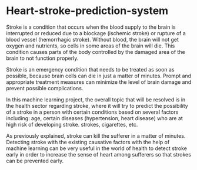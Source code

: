 # Heart-stroke-prediction-system
Stroke is a condition that occurs when the blood supply to the brain is interrupted or reduced due to a blockage (ischemic stroke) or rupture of a blood vessel (hemorrhagic stroke). Without blood, the brain will not get oxygen and nutrients, so cells in some areas of the brain will die. This condition causes parts of the body controlled by the damaged area of the brain to not function properly.

Stroke is an emergency condition that needs to be treated as soon as possible, because brain cells can die in just a matter of minutes. Prompt and appropriate treatment measures can minimize the level of brain damage and prevent possible complications.

In this machine learning project, the overall topic that will be resolved is in the health sector regarding stroke, where it will try to predict the possibility of a stroke in a person with certain conditions based on several factors including: age, certain diseases (hypertension, heart disease) who are at high risk of developing stroke. strokes, cigarettes, etc.

As previously explained, stroke can kill the sufferer in a matter of minutes. Detecting stroke with the existing causative factors with the help of machine learning can be very useful in the world of health to detect stroke early in order to increase the sense of heart among sufferers so that strokes can be prevented early.
